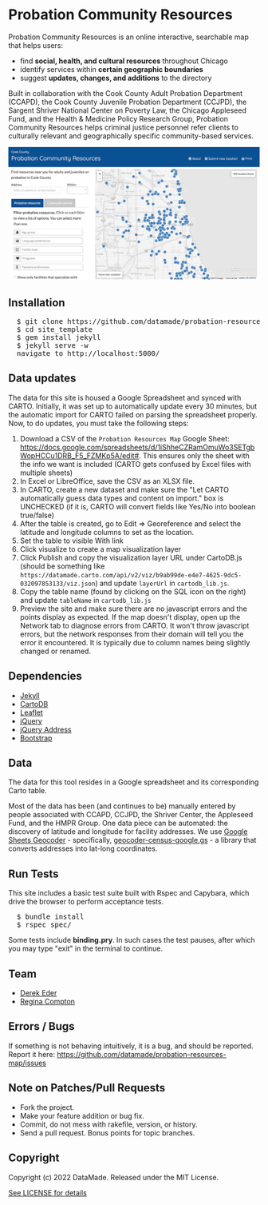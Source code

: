 # Probation Community Resources

Probation Community Resources is an online interactive, searchable map that helps users:

-   find **social, health, and cultural resources** throughout Chicago
-   identify services within **certain geographic boundaries**
-   suggest **updates, changes, and additions** to the directory

Built in collaboration with the Cook County Adult Probation Department (CCAPD), the Cook County Juvenile Probation Department (CCJPD), the Sargent Shriver National Center on Poverty Law, the Chicago Appleseed Fund, and the Health & Medicine Policy Research Group, Probation Community Resources helps criminal justice personnel refer clients to culturally relevant and geographically specific community-based services.

![Probation Community Resources](https://raw.githubusercontent.com/datamade/probation-resources-map/main/images/probation-community-resources.jpg)

## Installation

<pre>
  $ git clone https://github.com/datamade/probation-resources-map.git
  $ cd site_template
  $ gem install jekyll
  $ jekyll serve -w
  navigate to http://localhost:5000/
</pre>

## Data updates

The data for this site is housed a Google Spreadsheet and synced with CARTO. Initially, it was set up to automatically update every 30 minutes, but the automatic import for CARTO failed on parsing the spreadsheet properly. Now, to do updates, you must take the following steps:

1. Download a CSV of the `Probation Resources Map` Google Sheet: https://docs.google.com/spreadsheets/d/1iShheCZRamOmuWo3SETgbWopHCCu1DRB_F5_FZMKp5A/edit#. This ensures only the sheet with the info we want is included (CARTO gets confused by Excel files with multiple sheets)
2. In Excel or LibreOffice, save the CSV as an XLSX file.
2. In CARTO, create a new dataset and make sure the "Let CARTO automatically guess data types and content on import." box is UNCHECKED (if it is, CARTO will convert fields like Yes/No into boolean true/false)
3. After the table is created, go to Edit => Georeference and select the latitude and longitude columns to set as the location.
4. Set the table to visible With link
5. Click visualize to create a map visualization layer
6. Click Publish and copy the visualization layer URL under CartoDB.js (should be something like `https://datamade.carto.com/api/v2/viz/b9ab99de-e4e7-4625-9dc5-032097853133/viz.json`) and update `layerUrl` in `cartodb_lib.js`.
7. Copy the table name (found by clicking on the SQL icon on the right) and update `tableName` in `cartodb_lib.js`
8. Preview the site and make sure there are no javascript errors and the points display as expected. If the map doesn't display, open up the Network tab to diagnose errors from CARTO. It won't throw javascript errors, but the network responses from their domain will tell you the error it encountered. It is typically due to column names being slightly changed or renamed.

## Dependencies

* [Jekyll](http://jekyllrb.com)
* [CartoDB](http://docs.cartodb.com/cartodb-platform/cartodb-js.html)
* [Leaflet](http://leafletjs.com)
* [jQuery](http://jquery.org)
* [jQuery Address](http://www.asual.com/jquery/address)
* [Bootstrap](http://getbootstrap.com)

## Data

The data for this tool resides in a Google spreadsheet and its corresponding Carto table.

Most of the data has been (and continues to be) manually entered by people associated with CCAPD, CCJPD, the Shriver Center, the Appleseed Fund, and the HMPR Group. One data piece can be automated: the discovery of latitude and longitude for facility addresses. We use [Google Sheets Geocoder](https://github.com/jackdougherty/google-sheets-geocoder) - specifically, [geocoder-census-google.gs](https://raw.githubusercontent.com/JackDougherty/google-sheets-geocoder/master/geocoder-census-google.gs) - a library that converts addresses into lat-long coordinates.

## Run Tests

This site includes a basic test suite built with Rspec and Capybara, which drive the browser to perform acceptance tests.

<pre>
  $ bundle install
  $ rspec spec/
</pre>

Some tests include **binding.pry**. In such cases the test pauses, after which you may type "exit" in the terminal to continue.

## Team

* [Derek Eder](mailto:derek.eder+git@gmail.com)
* [Regina Compton](mailto:reginafcompton@datamade.us)

## Errors / Bugs

If something is not behaving intuitively, it is a bug, and should be reported.
Report it here: https://github.com/datamade/probation-resources-map/issues

## Note on Patches/Pull Requests

* Fork the project.
* Make your feature addition or bug fix.
* Commit, do not mess with rakefile, version, or history.
* Send a pull request. Bonus points for topic branches.

## Copyright

Copyright (c) 2022 DataMade. Released under the MIT License.

[See LICENSE for details](https://github.com/datamade/probation-resources-map/blob/main/LICENSE)
